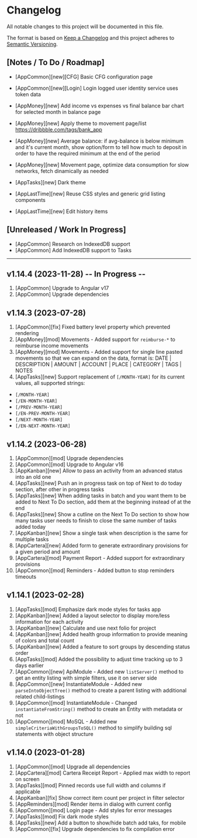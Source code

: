 # Changelog

All notable changes to this project will be documented in this file.

The format is based on [Keep a Changelog](http://keepachangelog.com/en/1.0.0/)
and this project adheres to [Semantic Versioning](http://semver.org/spec/v2.0.0.html).

## [Notes / To Do / Roadmap]

- [AppCommon][new][CFG] Basic CFG configuration page
- [AppCommon][new][Login] Login logged user identity service uses token data

- [AppMoney][new] Add income vs expenses vs final balance bar chart for selected month in balance page
- [AppMoney][new] Apply theme to movement page/list https://dribbble.com/tags/bank_app
- [AppMoney][new] Average balance: if avg-balance is below minimum and it's current month, show option/form to tell how much to deposit in order to have the required minimum at the end of the period
- [AppMoney][new] Movement page, optimize data consumption for slow networks, fetch dinamically as needed

- [AppTasks][new] Dark theme

- [AppLastTime][new] Reuse CSS styles and generic grid listing components
- [AppLastTime][new] Edit history items

## [Unreleased / Work In Progress]

- [AppCommon] Research on IndexedDB support
- [AppCommon] Add IndexedDB support to Tasks

<hr/>

## v1.14.4 (2023-11-28) -- In Progress --

1. [AppCommon] Upgrade to Angular v17
2. [AppCommon] Upgrade dependencies

## v1.14.3 (2023-07-28)

1. [AppCommon][fix] Fixed battery level property which prevented rendering
2. [AppMoney][mod] Movements - Added support for `reimburse-*` to reimburse income movements
3. [AppMoney][mod] Movements - Added support for single line pasted movements so that we can expand on the data, format is: DATE | DESCRIPTION | AMOUNT | ACCOUNT | PLACE | CATEGORY | TAGS | NOTES
4. [AppTasks][new] Support replacement of `[/MONTH-YEAR]` for its current values, all supported strings:

- `[/MONTH-YEAR]`
- `[/EN-MONTH-YEAR]`
- `[/PREV-MONTH-YEAR]`
- `[/EN-PREV-MONTH-YEAR]`
- `[/NEXT-MONTH-YEAR]`
- `[/EN-NEXT-MONTH-YEAR]`

## v1.14.2 (2023-06-28)

1. [AppCommon][mod] Upgrade dependencies
2. [AppCommon][mod] Upgrade to Angular v16
3. [AppKanban][new] Allow to pass an activity from an advanced status into an old one
4. [AppTasks][new] Push an in progress task on top of Next to do today section, after other in progress tasks
5. [AppTasks][new] When adding tasks in batch and you want them to be added to Next To Do section, add them at the beginning instead of at the end
6. [AppTasks][new] Show a cutline on the Next To Do section to show how many tasks user needs to finish to close the same number of tasks added today
7. [AppKanban][new] Show a single task when description is the same for multiple tasks
8. [AppCartera][new] Added form to generate extraordinary provisions for a given period and amount
9. [AppCartera][mod] Payment Report - Added support for extraordinary provisions
10. [AppCommon][mod] Reminders - Added button to stop reminders timeouts

## v1.14.1 (2023-02-28)

1. [AppTasks][mod] Emphasize dark mode styles for tasks app
2. [AppKanban][new] Added a layout selector to display more/less information for each activity
3. [AppKanban][new] Calculate and use next folio for project
4. [AppKanban][new] Added health group information to provide meaning of colors and total count
5. [AppKanban][new] Added a feature to sort groups by descending status order
6. [AppTasks][mod] Added the possibility to adjust time tracking up to 3 days earlier
7. [AppCommon][new] ApiModule - Added new `listServer()` method to get an entity listing with simple filters, use it on server side
8. [AppCommon][new] InstantiateModule - Added new `parseIntoObjectTree()` method to create a parent listing with additional related child-listings
9. [AppCommon][mod] InstantiateModule - Changed `instantiateFromString()` method to create an Entity with metadata or not
10. [AppCommon][mod] MoSQL - Added new `simpleCriteriaWithGroupsToSQL()` method to simplify building sql statements with object structure

## v1.14.0 (2023-01-28)

1. [AppCommon][mod] Upgrade all dependencies
2. [AppCartera][mod] Cartera Receipt Report - Applied max width to report on screen
3. [AppTasks][mod] Pinned records use full width and columns if applicable
4. [AppKanban][fix] Show correct item count per project in filter selector
5. [AppReminders][mod] Render items in dialog with current config
6. [AppCommon][mod] Login page - Add styles for error messages
7. [AppTasks][mod] Fix dark mode styles
8. [AppTasks][new] Add a button to show/hide batch add taks, for mobile
9. [AppCommon][fix] Upgrade dependencies to fix compilation error
